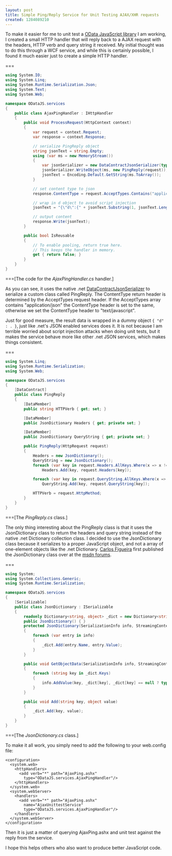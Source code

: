 ```yaml
---
layout: post
title: Simple Ping/Reply Service for Unit Testing AJAX/XHR requests
created: 1284089210
---
```

To make it easier for me to unit test a [OData JavaScript library](http://github.com/egil/ODataJS) I am working, I created a small HTTP handler that will reply back to a AJAX request with the headers, HTTP verb and query string it received. My initial thought was to do this through a WCF service, and while this is certainly possible, I found it much easier just to create a simple HTTP handler.

===
~~~csharp
using System.IO;
using System.Linq;
using System.Runtime.Serialization.Json;
using System.Text;
using System.Web;

namespace ODataJS.services
{
    public class AjaxPingHandler : IHttpHandler
    {
        public void ProcessRequest(HttpContext context)
        {
            var request = context.Request;
            var response = context.Response;

            // serialize PingReply object
            string jsonText = string.Empty;
            using (var ms = new MemoryStream())
            {
                var jsonSerializer = new DataContractJsonSerializer(typeof(PingReply));
                jsonSerializer.WriteObject(ms, new PingReply(request));
                jsonText = Encoding.Default.GetString(ms.ToArray());
            }

            // set content type to json
            response.ContentType = request.AcceptTypes.Contains("application/json") ? "application/json" : "text/javascript";

            // wrap in d object to avoid script injection
            jsonText = "{\"d\":{" + jsonText.Substring(1, jsonText.Length - 1) + "}";

            // output content
            response.Write(jsonText);
        }

        public bool IsReusable
        {
            // To enable pooling, return true here.
            // This keeps the handler in memory.
            get { return false; }
        }
    }
}
~~~
===[The code for the *AjaxPingHandler.cs* handler.]

As you can see, it uses the native .net [DataContractJsonSerializer](http://msdn.microsoft.com/en-us/library/system.runtime.serialization.json.datacontractjsonserializer.aspx) to serialize a custom class called PingReply. The ContentType return header is determined by the AcceptTypes request header. If the AcceptTypes array contains "application/json" the ContentType header is set to the same, otherwise we set the ContentType header to "text/javascript".

Just for good measure, the result data is wrapped in a dummy object `{ "d" : . }`, just like .net's JSON enabled services does it. It is not because I am terrible worried about script injection attacks when doing unit tests, but it makes the service behave more like other .net JSON services, which makes things consistent.

===
~~~csharp
using System.Linq;
using System.Runtime.Serialization;
using System.Web;

namespace ODataJS.services
{
    [DataContract]
    public class PingReply
    {
        [DataMember]
        public string HTTPVerb { get; set; }

        [DataMember]
        public JsonDictionary Headers { get; private set; }

        [DataMember]
        public JsonDictionary QueryString { get; private set; }

        public PingReply(HttpRequest request)
        {
            Headers = new JsonDictionary();
            QueryString = new JsonDictionary();
            foreach (var key in request.Headers.AllKeys.Where(x => x != null))
                Headers.Add(key, request.Headers[key]);

            foreach (var key in request.QueryString.AllKeys.Where(x => x != null))
                QueryString.Add(key, request.QueryString[key]);

            HTTPVerb = request.HttpMethod;
        }
    }
}
~~~
===[The *PingReply.cs* class.]

The only thing interesting about the PingReply class is that it uses the JsonDictionary class to return the headers and query string instead of the native .net Dictionary collection class. I decided to use the JsonDictionary class because it serializes to a proper JavaScript object, and not a array of one-element objects like the .net Dictionary. [Carlos Figueira](http://social.msdn.microsoft.com/profile/carlos%20figueira/) first published the JsonDictionary class over at the [msdn forums](http://social.msdn.microsoft.com/Forums/en-US/wcf/thread/8bef40bc-8466-4c6f-a717-15f3d6e61e3c).

===
~~~csharp
using System;
using System.Collections.Generic;
using System.Runtime.Serialization;

namespace ODataJS.services
{
    [Serializable]
    public class JsonDictionary : ISerializable
    {
        readonly Dictionary<string, object> _dict = new Dictionary<string, object>();
        public JsonDictionary() { }
        protected JsonDictionary(SerializationInfo info, StreamingContext context)
        {
            foreach (var entry in info)
            {
                _dict.Add(entry.Name, entry.Value);
            }
        }

        public void GetObjectData(SerializationInfo info, StreamingContext context)
        {
            foreach (string key in _dict.Keys)
            {
                info.AddValue(key, _dict[key], _dict[key] == null ? typeof(object) : _dict[key].GetType());
            }
        }

        public void Add(string key, object value)
        {
            _dict.Add(key, value);
        }
    }
}
~~~
===[The *JsonDictionary.cs* class.]

To make it all work, you simply need to add the following to your web.config file:

~~~
<configuration>
  <system.web>
    <httpHandlers>
      <add verb="*" path="AjaxPing.ashx"
        type="ODataJS.services.AjaxPingHandler"/>
    </httpHandlers>
  </system.web>
  <system.webServer>
    <handlers>
      <add verb="*" path="AjaxPing.ashx"
        name="AjaxUnittestService"
        type="ODataJS.services.AjaxPingHandler"/>
    </handlers>
  </system.webServer>
</configuration>
~~~

Then it is just a matter of querying AjaxPing.ashx and unit test against the reply from the service.

I hope this helps others who also want to produce better JavaScript code.

